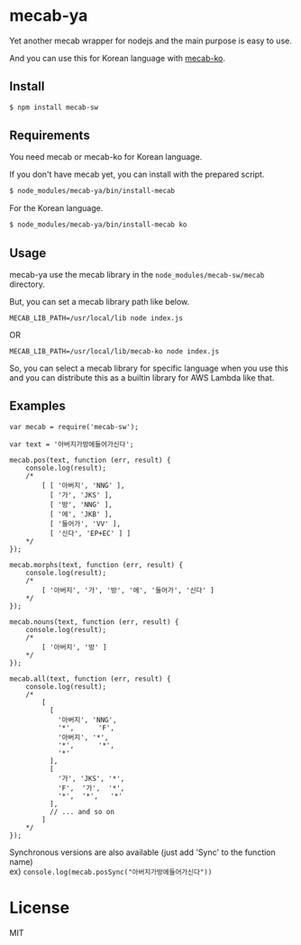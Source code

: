 # mecab-ya

Yet another mecab wrapper for nodejs and the main purpose is easy to use.

And you can use this for Korean language with [mecab-ko](https://bitbucket.org/eunjeon/mecab-ko/).

## Install

```bash
$ npm install mecab-sw
```

## Requirements

You need mecab or mecab-ko for Korean language.

If you don't have mecab yet, you can install with the prepared script.

```bash
$ node_modules/mecab-ya/bin/install-mecab
```

For the Korean language.

```bash
$ node_modules/mecab-ya/bin/install-mecab ko
```

## Usage

mecab-ya use the mecab library in the `node_modules/mecab-sw/mecab` directory.

But, you can set a mecab library path like below.

```
MECAB_LIB_PATH=/usr/local/lib node index.js
```

OR

```
MECAB_LIB_PATH=/usr/local/lib/mecab-ko node index.js
```

So, you can select a mecab library for specific language when you use this and you can distribute this as a builtin library for AWS Lambda like that.

## Examples

```
var mecab = require('mecab-sw');

var text = '아버지가방에들어가신다';

mecab.pos(text, function (err, result) {
    console.log(result);
    /*
        [ [ '아버지', 'NNG' ],
          [ '가', 'JKS' ],
          [ '방', 'NNG' ],
          [ '에', 'JKB' ],
          [ '들어가', 'VV' ],
          [ '신다', 'EP+EC' ] ]
    */
});

mecab.morphs(text, function (err, result) {
    console.log(result);
    /*
        [ '아버지', '가', '방', '에', '들어가', '신다' ]
    */
});

mecab.nouns(text, function (err, result) {
    console.log(result);
    /*
        [ '아버지', '방' ]
    */
});

mecab.all(text, function (err, result) {
    console.log(result);
    /*
        [
          [
            '아버지', 'NNG',
            '*',      'F',
            '아버지', '*',
            '*',      '*',
            '*'
          ],
          [
            '가', 'JKS', '*',
            'F',  '가',  '*',
            '*',  '*',   '*'
          ],
          // ... and so on
        ]
    */
});
```

Synchronous versions are also available (just add 'Sync' to the function name)  
ex) `console.log(mecab.posSync("아버지가방에들어가신다"))`

# License

MIT
